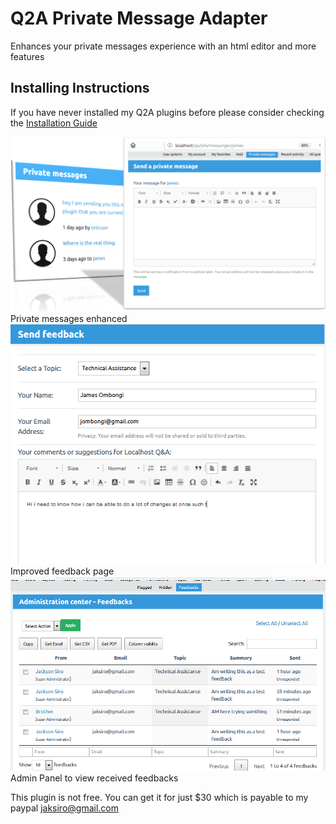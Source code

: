 # Q2A Private Message Adapter
Enhances your private messages experience with an html editor and more features

## Installing Instructions
If you have never installed my Q2A plugins before please consider checking the [Installation Guide](https://github.com/JacksiroKe/q2a-pm-adapter/master/INSTALLING.md)

<img src="screenshots/pm-adapter.png"/>
Private messages enhanced

<img src="screenshots/pm-feedback.png"/>
Improved feedback page

<img src="screenshots/pm-feedbacks.png"/>
Admin Panel to view received feedbacks

This plugin is not free. You can get it for just $30 which is payable to my paypal jaksiro@gmail.com
